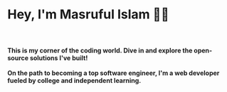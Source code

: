 <!DOCTYPE html>
<html>
  <body>
    <h1>Hey, I'm Masruful Islam 👋🏼</h1>
    <br>
    <h4>
      This is my corner of the coding world. Dive in and explore the open-source solutions I've built!
      <br> <br>
      On the path to becoming a top software engineer, I'm a web developer fueled by college and independent learning.
    </h4>
  </body>
</html>
